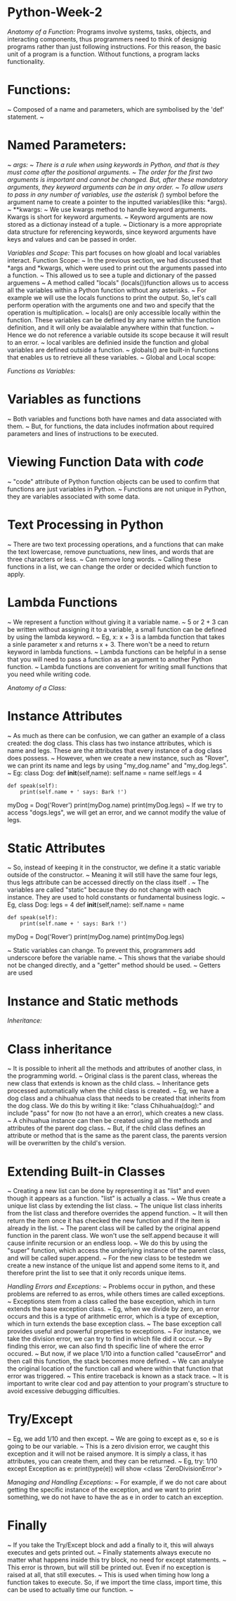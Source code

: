 # Python-Week-2
_Anatomy of a Function:_
Programs involve systems, tasks, objects, and interacting components, thus programmers need to think of designig programs rather than just following instructions.
For this reason, the basic unit of a program is a function.
Without functions, a program lacks functionality. 
# Functions:
~ Composed of a name and parameters, which are symbolised by the 'def' statement.
~ 
# Named Parameters:
~
*args:
~ There is a rule when using keywords in Python, and that is they must come after the positional arguments.
~ The order for the first two arguments is important and cannot be changed. But, after these mandatory arguments, they keyword arguments can be in any order.
~ To allow users to pass in any number of variables, use the asterisk (*) symbol before the argument name to create a pointer to the inputted variables(like this: *args).
~ 
**kwargs:
~ We use kwargs method to handle keyword arguments. Kwargs is short for keyword arguments.
~ Keyword arguments are now stored as a dictionay instead of a tuple. 
~ Dictionary is a more appropriate data structure for referencing keywords, since keyword arguments have keys and values and can be passed in order.


_Variables and Scope:_
This part focuses on how gloabl and local variables interact.
Function Scope:
~ In the previous section, we had discussed that *args and *kwargs, which were used to print out the arguments passed into a function.
~ This allowed us to see a tuple and dictionary of the passed arguemens
~ A method called "locals" (locals())function allows us to access all the variables within a Python function without any asterisks.
~ For example we will use the locals functions to print the output. So, let's call perform operation with the arguments one and two and specify that the operation is multiplication.
~ locals() are only accessible locally within the function. These variables can be defined by any name within the function definition, and it will only be avaialable anywhere within that function.
~ Hence we do not reference a variable outside its scope because it will result to an error.
~ local varibles are definied inside the function and global variables are defined outside a function.
~ globals() are built-in functions that enables us to retrieve all these variables.
~ Global and Local scope: 

_Functions as Variables:_
# Variables as functions
~ Both variables and functions both have names and data associated with them.
~ But, for functions, the data includes inofrmation about required parameters and lines of instructions to be executed.

# Viewing Function Data with _code_
~ "code" attribute of Python function objects can be used to confirm that functions are just variables in Python. 
~ Functions are not unique in Python, they are variables associated with some data.

# Text Processing in Python
~ There are two text processing operations, and a functions that can make the text lowercase, remove punctuations, new lines, and words that are three characters or less.
~ Can remove long words.
~ Calling these functions in a list, we can change the order or decided which function to apply.

# Lambda Functions
~ We represent a function without giving it a variable name.
~ 5 or 2 + 3 can be written without assigning it to a variable, a small function can be defined by using the lambda keyword.
~ Eg, x: x + 3 is a lambda function that takes a sinle parameter x and returns x + 3. There won't be a need to return keyword in lambda functions.
~ Lambda functions can be helpful in a sense that you will need to pass a function as an argument to another Python function.
~ Lambda functions are convenient for writing small functions that you need while writing code.

_Anatomy of a Class:_
# Instance Attributes
~ As much as there can be confusion, we can gather an example of a class created: the dog class. This class has two instance attributes, which is name and legs. These are the attributes that every instance of a dog class does possess.
~ However, when we create a new instance, such as "Rover", we can print its name and legs by using "my_dog.name" and "my_dog.legs".
~ Eg: class Dog:
    def __init__(self,name):
        self.name = name
        self.legs = 4

    def speak(self):
        print(self.name + ' says: Bark !')

myDog = Dog('Rover')
print(myDog.name)
print(myDog.legs)
~ If we try to access "dogs.legs", we will get an error, and we cannot modify the value of legs.

# Static Attributes
~ So, instead of keeping it in the constructor, we define it a static variable outside of the constructor.
~ Meaning it will still have the same four legs, thus legs attribute can be accessed directly on the class itself .
~ The variables are called "static" because they do not change with each instance. They are used to hold constants or fundamental business logic.
~ Eg, class Dog:
          legs = 4
    def __init__(self,name):
        self.name = name

    def speak(self):
        print(self.name + ' says: Bark !')

myDog = Dog('Rover')
print(myDog.name)
print(myDog.legs)

~ Static variables can change. To prevent this, programmers add underscore before the variable name. 
~ This shows that the variabe should not be changed directly, and a "getter" method should be used.
~ Getters are used 

# Instance and Static methods


_Inheritance:_
# Class inheritance
~ It is possible to inherit all the methods and attributes of another class, in the programming world.
~ Original class is the parent class, whereas the new class that extends is known as the child class.
~ Inheritance gets processed automatically when the child class is created.
~ Eg,  we have a dog class and a chihuahua class that needs to be created that inherits from the dog class. We do this by writing it like: "class Chihuahua(dog):" and include "pass" for now (to not have a an error), which creates a new class.
~ A chihuahua instance can then be created using all the methods and attributes of the parent dog class.
~ But, if the child class defines an attribute or method that is the same as the parent class, the parents version will be overwritten by the child's version.

# Extending Built-in Classes
~ Creating a new list can be done by representing it as "list" and even though it appears as a function. "list" is actually a class. 
~ We thus create a unique list class by extending the list class.
~ The unique list class inherits from the list class and therefore overrides the append function.
~ It will then return the item once it has checked the new function and if the item is already in the list.
~ The parent class will be called by the original append function in the parent class. We won't use the self.append because it will cause infinite recursion or an endless loop.
~ We do this by using the "super" function, which access the underlying instance of the parent class, and will be called super.append.
~ For the new class to be testedm we create a new instance of the unique list and append some items to it, and therefore print the list to see that it only records unique items.

_Handling Errors and Exceptions:_
~ Problems occur in python, and these problems are referred to as erros, while others times are called exceptions.
~ Exceptions stem from a class called the base exception, which in turn extends the base exception class.
~ Eg, when we divide by zero, an error occurs and this is a type of arithmetic error, which is a type of exception, which in turn extends the base exception class.
~ The base exception call provides useful and powerful properties to exceptions.
~ For instance, we take the division error, we can try to find in which file did it occur.
~ By finding this error, we can also find th specific line of where the error occured.
~ But now, if we place 1/10 into a function called "causeError" and then call this function, the stack becomes more defined.
~ We can analyse the original location of the function call and where within that function that error was triggered.
~ This entire traceback is known as a stack trace.
~ It is important to write clear cod and pay attention to your program's structure to avoid excessive debugging difficulties.

# Try/Except
~ Eg, we add 1/10 and then except. 
~ We are going to except as e, so e is going to be our variable.
~ This is a zero division error, we caught this exception and it will not be raised anymore. It is simply a class, it has attributes, you can create them, and they can be returned.
~ Eg, try:
         1/10
        except Exception as e:
            print(type(e))
will show <class 'ZeroDivisionError'>

_Managing and Handling Exceptions:_
~ For example, if we do not care about getting the specific instance of the exception, and we want to print something, we do not have to have the as e in order to catch an exception.
# Finally 
~ If you take the Try/Except block and add a finally to it, this will always executes and gets printed out.
~ Finally statements always execute no matter what happens inside this try block, no need for except statements. 
~ This error is thrown, but will still be printed out. Even if no exception is raised at all, that still executes.
~ This is used when timing how long a function takes to execute. So, if we import the time class, import time, this can be used to actually time our function.
~ 
